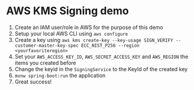 # AWS KMS Signing demo

1. Create an IAM user/role in AWS for the purpose of this demo
2. Setup your local AWS CLI using `aws configure`
3. Create a key using `aws kms create-key --key-usage SIGN_VERIFY --customer-master-key-spec ECC_NIST_P256 --region <yourfavoriteregion>`
4. Set your `AWS_ACCESS_KEY_ID`, `AWS_SECRET_ACCESS_KEY` and `AWS_REGION` the items you created before
5. Change the keyid in the `SigningService` to the KeyId of the created key
6. `mvnw spring-boot:run` the application
7. Great success!